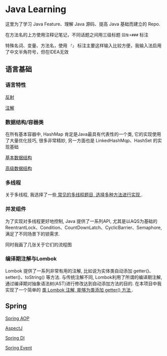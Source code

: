 # Java Learning
这里为了学习 Java Feature、理解 Java 源码、提高 Java 基础而建立的 Repo.



在方法名的上方使用注释记笔记，不同话题之间用三级标题 `回车+###` 标注

特殊名词、变量、方法名，使用 `「」` 标注主要这样输入比较方便，我输入法启用了中文半角符号，但在IDEA无效

## 语言基础

### 语言特性
[ 反射 ](https://github.com/imzhizi/java-learning/blob/master/src/main/java/com/imzhizi/javalearning/%E8%AF%AD%E8%A8%80%E5%9F%BA%E7%A1%80/%E5%8F%8D%E5%B0%84.java )

[ 注解 ](https://github.com/imzhizi/java-learning/blob/master/src/main/java/com/imzhizi/javalearning/%E8%AF%AD%E8%A8%80%E5%9F%BA%E7%A1%80/%E6%B3%A8%E8%A7%A3.java )

### 数据结构/容器类
在所有基本容器中, HashMap 肯定是Java最具有代表性的一个类, 它的实现使用了大量优化技巧, 很多非常精妙, 另一方面也是 LinkedHashMqp、HashSet 的实现基础

[ 基本数据结构 ](https://github.com/imzhizi/java-learning/blob/master/src/main/java/com/imzhizi/javalearning/%E8%AF%AD%E8%A8%80%E5%9F%BA%E7%A1%80/%E5%9F%BA%E6%9C%AC%E6%95%B0%E6%8D%AE%E7%BB%93%E6%9E%84.java )

[ 高级数据结构 ](https://github.com/imzhizi/java-learning/blob/master/src/main/java/com/imzhizi/javalearning/%E8%AF%AD%E8%A8%80%E5%9F%BA%E7%A1%80/%E9%AB%98%E7%BA%A7%E6%95%B0%E6%8D%AE%E7%BB%93%E6%9E%84.java )


### 多线程
关于多线程, 我选择了一些[ 常见的多线程题目, 选择多种方法进行实现 ](https://github.com/imzhizi/java-learning/tree/master/src/main/java/com/imzhizi/javalearning/%E5%BA%94%E7%94%A8/%E5%A4%9A%E7%BA%BF%E7%A8%8B ).

### 并发组件
为了实现对多线程更好地控制, Java 提供了一系列API, 尤其是以AQS为基础的ReentrantLock、Condition、CountDownLatch、CyclicBarrier、Semaphore, 满足了不同场景下的锁需求.

同时我画了几张关于它们的流程图


### 编译期注解与Lombok
Lombok 提供了一系列非常有用的注解, 比如说为实体类自动添加 getter()、setter()、toString() 等方法. 与传统注解不同, Lombok利用了所谓的编译期注解, 通过编译期对抽象语法树(AST)进行修改达到自动添加方法的目的. 在本项目中我实现了一个简单的 [ 类 Lombok 注解, 能够为类添加 getter() 方法 ](https://github.com/imzhizi/java-learning/tree/master/src/main/java/com/imzhizi/javalearning/DevKit/lombok ).


## Spring
[ Spring AOP ](https://github.com/imzhizi/java-learning/blob/master/src/main/java/com/imzhizi/javalearning/spring/AOPTest.java )

[ AspectJ ](https://github.com/imzhizi/java-learning/blob/master/src/main/java/com/imzhizi/javalearning/spring/AspectTest.java )

[ Spring DI ](https://github.com/imzhizi/java-learning/blob/master/src/main/java/com/imzhizi/javalearning/spring/DITest.java )

[ Spring Event ](https://github.com/imzhizi/java-learning/blob/master/src/main/java/com/imzhizi/javalearning/spring/EventTest.java )
